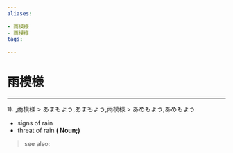 ```yaml
---
aliases:
    
- 雨模様
- 雨模様
tags:
    
---
```


# 雨模様
---
1).
,雨模様 > あまもよう,あまもよう,雨模様 > あめもよう,あめもよう

- signs of rain
- threat of rain
**( Noun;)**
> see also: 
            
